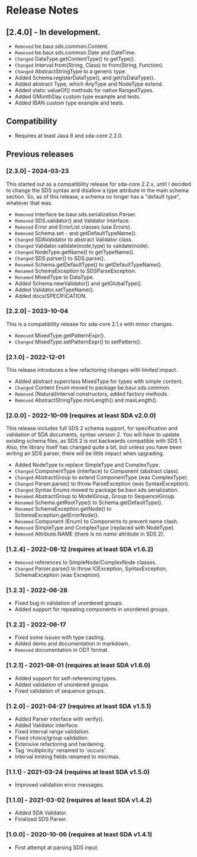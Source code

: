 # Release Notes

## [2.4.0] - In development.

- `Removed` be.baur.sds.common.Content.
- `Removed` be.baur.sds.common.Date and DateTime.
- `Changed` DataType.getContentType() to getType().
- `Changed` Interval.from(String, Class) to from(String, Function).
- `Changed` AbstractStringType to a generic type.
- Added Schema.registerDataType(), and get/isDataType().
- Added abstract Type, which AnyType and NodeType extend.
- Added static valueOf() methods for native RangedTypes.
- Added GMonthDay custom type example and tests.
- Added IBAN custom type example and tests.

## Compatibility

- Requires at least Java 8 and sda-core 2.2.0.

## Previous releases

### [2.3.0] - 2024-03-23

This started out as a compatibility release for sda-core 2.2.x, 
until I decided to change the SDS syntax and disallow a type 
attribute in the main schema section. So, as of this release, 
a schema no longer has a "default type", whatever that was.

- `Removed` Interface be.baur.sds.serialization.Parser.
- `Removed` SDS.validator() and Validator interface.
- `Removed` Error and ErrorList classes (use Errors).
- `Removed` Schema.set - and getDefaultTypeName().
- `Changed` SDAValidator to abstract Validator class.
- `Changed` Validator.validate(node,type) to validate(node).
- `Changed` NodeType.getName() to getTypeName().
- `Changed` SDS.parser() to SDS.parse().
- `Renamed` Schema.getDefaultType() to getDefaultTypeName().
- `Renamed` SchemaException to SDSParseException.
- `Renamed` MixedType to DataType.
- Added Schema.newValidator() and getGlobalType().
- Added Validator.setTypeName().
- Added docs/SPECIFICATION.

### [2.2.0] - 2023-10-04

This is a compatibility release for sda-core 2.1.x with minor changes.

- `Removed` MixedType.getPatternExpr().
- `Changed` MixedType.setPatternExpr() to setPattern().

### [2.1.0] - 2022-12-01

This release introduces a few refactoring changes with limited impact.

- Added abstract superclass MixedType for types with simple content.
- `Changed` Content Enum moved to package be.baur.sds.common.
- `Removed` (Natural)Interval constructors, added factory methods.
- `Removed` AbstractStringType.minLength() and maxLength().

### [2.0.0] - 2022-10-09 (requires at least SDA v2.0.0)

This release includes full SDS 2 schema support, for specification and 
validation of SDA documents, syntax version 2. You will have to update 
existing schema files, as SDS 2 is not backwards compatible with SDS 1.
Also, the library itself has changed quite a bit, but unless you have
been writing an SDS parser, there will be little impact when upgrading.

- Added NodeType to replace SimpleType and ComplexType.
- `Changed` ComponentType (interface) to Component (abstract class).
- `Changed` AbstractGroup to extend ComponentType (was ComplexType).
- `Changed` Parser.parse() to throw ParseException (was SyntaxException).
- `Changed` Syntax Enums moved to package be.baur.sds.serialization.
- `Renamed` AbstractGroup to ModelGroup, Group to SequenceGroup.
- `Renamed` Schema.getRootType() to Schema.getDefaultType().
- `Renamed` SchemaException.getNode() to SchemaException.getErrorNode().
- `Renamed` Component (Enum) to Components to prevent name clash.
- `Removed` SimpleType and ComplexType (replaced with NodeType).
- `Removed` Attribute.NAME (there is no *name* attribute in SDS 2).

### [1.2.4] - 2022-08-12 (requires at least SDA v1.6.2)
- `Removed` references to SimpleNode/ComplexNode classes.
- `Changed` Parser.parse() to throw IOException, SyntaxException, 
SchemaException (was Exception).

### [1.2.3] - 2022-06-28
- Fixed bug in validation of unordered groups.
- Added support for repeating components in unordered groups.

### [1.2.2] - 2022-06-17
- Fixed some issues with type casting.
- Added demo and documentation in markdown.
- `Removed` documentation in ODT format.

### [1.2.1] - 2021-08-01 (requires at least SDA v1.6.0)
- Added support for self-referencing types.
- Added validation of unordered groups.
- Fixed validation of sequence groups.

### [1.2.0] - 2021-04-27 (requires at least SDA v1.5.1)
- Added Parser interface with verify().
- Added Validator interface.
- Fixed interval range validation.
- Fixed choice/group validation.
- Extensive refactoring and hardening.
- Tag 'multiplicity' renamed to 'occurs'.
- Interval limiting fields renamed to min/max.

### [1.1.1] - 2021-03-24 (requires at least SDA v1.5.0)
- Improved validation error messages.

### [1.1.0] - 2021-03-02 (requires at least SDA v1.4.2)
- Added SDA Validator.
- Finalized SDS Parser.

### [1.0.0] - 2020-10-06 (requires at least SDA v1.4.1)
- First attempt at parsing SDS input.
